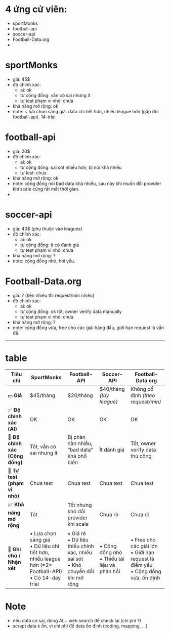 
# 4 ứng cử viên:
- sportMonks
- football-api
- soccer-api
- Football-Data.org
- 

# sportMonks
- giá: 45$
- độ chính xác:
  - ai: ok
  - từ cộng đồng: vẫn có sai nhưng ít
  - tự test phạm vi nhỏ: chưa
- khả năng mở rộng: ok
- note: ~ lựa chọn sáng giá. data chi tiết hơn, nhiều league hơn (gấp đôi football-api). 14-trial

# football-api
- giá: 20$
- độ chính xác:
  - ai: ok
  - từ cộng đồng: sai sót nhiều hơn, bị nói khá nhiều
  - tự test: chưa
- khả năng mở rộng: ok
- note: cộng đồng nói bad data khá nhiều, sau này khi muốn đổi provider khi scale cũng rất mất thời gian.
- 
# soccer-api
- giá: 40$ (phụ thuộc vào leagues)
- độ chính xác:
  - ai: ok
  - từ cộng đồng: ít có đánh giá
  - tự test phạm vi nhỏ: chưa
- khả năng mở rộng: ?
- note: cộng đồng nhỏ, hơi yếu.

# Football-Data.org
- giá: ? (tiền nhiều thì request/min nhiều)
- độ chính xác:
  - ai: ok
  - từ cộng đồng: ok tốt, owner verify data manually
  - tự test phạm vi nhỏ: chưa
- khả năng mở rộng: ?
- note: cộng đồng vừa, free cho các giải hàng đầu, giới hạn request là vấn đề.
-------------

# table

| Tiêu chí                        | **SportMonks**                                                                                          | **Football-API**                                                                     | **Soccer-API**                                  | **Football-Data.org**                                                                 |
| ------------------------------- | ------------------------------------------------------------------------------------------------------- | ------------------------------------------------------------------------------------ | ----------------------------------------------- | ------------------------------------------------------------------------------------- |
| 💵 **Giá**                      | $45/tháng                                                                                               | $20/tháng                                                                            | $40/tháng *(tùy league)*                        | Không cố định *(theo request/min)*                                                    |
| ✅ **Độ chính xác (AI)**         | OK                                                                                                      | OK                                                                                   | OK                                              | OK                                                                                    |
| 👥 **Độ chính xác (Cộng đồng)** | Tốt, vẫn có sai nhưng ít                                                                                | Bị phàn nàn nhiều, “bad data” khá phổ biến                                           | Ít đánh giá                                     | Tốt, owner verify data thủ công                                                       |
| 🧪 **Tự test (phạm vi nhỏ)**    | Chưa test                                                                                               | Chưa test                                                                            | Chưa test                                       | Chưa test                                                                             |
| 📈 **Khả năng mở rộng**         | Tốt                                                                                                     | Tốt nhưng khó đổi provider khi scale                                                 | Chưa rõ                                         | Chưa rõ                                                                               |
| 🧩 **Ghi chú / Nhận xét**       | • Lựa chọn sáng giá<br>• Dữ liệu chi tiết hơn, nhiều league hơn (≈2× Football-API)<br>• Có 14-day trial | • Giá rẻ<br>• Dữ liệu thiếu chính xác, nhiều sai sót<br>• Khó chuyển đổi khi mở rộng | • Cộng đồng nhỏ<br>• Thiếu tài liệu và phản hồi | • Free cho các giải lớn<br>• Giới hạn request là điểm yếu<br>• Cộng đồng vừa, ổn định |



# Note
- nếu data có sai, dùng AI + web search để check lại (chi phí ?)
- scrapt data k ổn, vì chi phí để data ổn định (coding, mapping, ...)